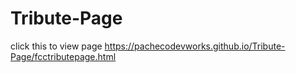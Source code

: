 # Tribute-Page


click this to view page https://pachecodevworks.github.io/Tribute-Page/fcctributepage.html
